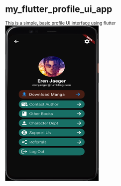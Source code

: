 # my_flutter_profile_ui_app

This is a simple, basic profile UI interface using flutter
<img src="assets/images/sample.png" alt="Profile UI sample" width="300" height="500">

